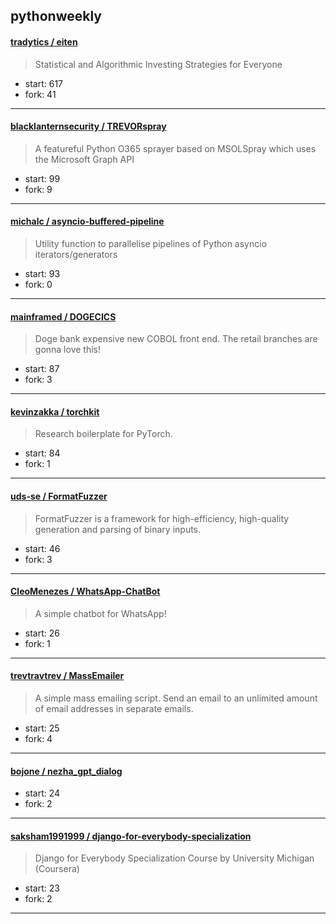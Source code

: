 ## pythonweekly

#### [tradytics / eiten](https://github.com/tradytics/eiten)

> Statistical and Algorithmic Investing Strategies for Everyone

+ start: 617
+ fork: 41

----


#### [blacklanternsecurity / TREVORspray](https://github.com/blacklanternsecurity/TREVORspray)

> A featureful Python O365 sprayer based on MSOLSpray which uses the Microsoft Graph API

+ start: 99
+ fork: 9

----


#### [michalc / asyncio-buffered-pipeline](https://github.com/michalc/asyncio-buffered-pipeline)

> Utility function to parallelise pipelines of Python asyncio iterators/generators

+ start: 93
+ fork: 0

----


#### [mainframed / DOGECICS](https://github.com/mainframed/DOGECICS)

> Doge bank expensive new COBOL front end. The retail branches are gonna love this!

+ start: 87
+ fork: 3

----


#### [kevinzakka / torchkit](https://github.com/kevinzakka/torchkit)

> Research boilerplate for PyTorch.

+ start: 84
+ fork: 1

----


#### [uds-se / FormatFuzzer](https://github.com/uds-se/FormatFuzzer)

> FormatFuzzer is a framework for high-efficiency, high-quality generation and parsing of binary inputs.

+ start: 46
+ fork: 3

----


#### [CleoMenezes / WhatsApp-ChatBot](https://github.com/CleoMenezes/WhatsApp-ChatBot)

> A simple chatbot for WhatsApp!

+ start: 26
+ fork: 1

----


#### [trevtravtrev / MassEmailer](https://github.com/trevtravtrev/MassEmailer)

> A simple mass emailing script. Send an email to an unlimited amount of email addresses in separate emails.

+ start: 25
+ fork: 4

----


#### [bojone / nezha_gpt_dialog](https://github.com/bojone/nezha_gpt_dialog)

> 

+ start: 24
+ fork: 2

----


#### [saksham1991999 / django-for-everybody-specialization](https://github.com/saksham1991999/django-for-everybody-specialization)

> Django for Everybody Specialization Course by University Michigan (Coursera)

+ start: 23
+ fork: 2

----


